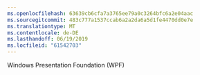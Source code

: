 ```yaml
---
ms.openlocfilehash: 63639cb6cfa7a3765ee79a0c3264bfc6a2e04aac
ms.sourcegitcommit: 483c777a1537ccab6a2a2da6a5d1fe4470dd0e7e
ms.translationtype: MT
ms.contentlocale: de-DE
ms.lasthandoff: 06/19/2019
ms.locfileid: "61542703"
---
```

Windows Presentation Foundation (WPF)
